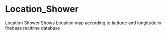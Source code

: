 # Location_Shower
Location Shower
Shows Location map according to latitude and longitude in firebase realtime database
